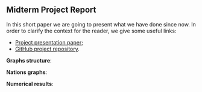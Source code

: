 ## Midterm Project Report
In this short paper we are going to present what we have done since now.
In order to clarify the context for the reader, we give some useful links:

 -  [Project presentation paper](https://github.com/albertoursino/GraphsComparison/blob/main/README.md);
 - [GitHub project repository](https://github.com/albertoursino/GraphsComparison).

**Graphs structure**:

**Nations graphs**:

**Numerical results**:



<!--stackedit_data:
eyJoaXN0b3J5IjpbMTE1NDA2MjAyNCwxNTE4MTAxNzc0LC0xNz
Q1MjU4OTUzLDE2NjU2NjI2MDRdfQ==
-->